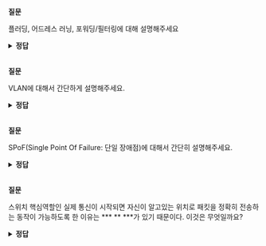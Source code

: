 **질문** 
<!-- 무조건 공백 -->
플러딩, 어드레스 러닝, 포워딩/필터링에 대해 설명해주세요
<!-- 무조건 공백 -->
<details>
<summary><b>정답</b></summary>
<!-- summary 아래 한칸 공백 두어야함 -->
<!-- 무조건 한칸 공백 아래에 두고 정답 입력 -->

- 플러딩
  - 스위치는 부팅하면 네트워크 관련 정보가 아무 것도 없습니다. 이때 스위치는 네트워크 통신을 중재하는 자신의 역할을 하지 못하고 허브처럼 동작합니다. 허브는 패킷이 들어온 포트를 제외하고 모든 포트로 패킷을 전달합니다. 스위치가 허브와 같이 모든 포트로 패킷을 흘리는 동작 방식을 플러딩이라고 합니다. 플러딩 동작은 스위치의 정상적인 동작이지만 이런 동작이 많아지면 스위치가 제 역할을 못하게 됩니다. 패킷이 스위치에 들어오면 해당 패킷 정보의 MAC 주소를 보고 이를 학습해 MAC 주소 테이블을 만든 후 이를 통해 패킷을 전송합니다.

- 어드레스 러닝
  - 스위치가 패킷의 도착지 MAC 주소를 확인하여 원하는 포트로 포워딩하는 스위치의 동작을 정상적으로 수행하려면 MAC 주소 테이블을 만들고 유지해야 합니다. MAC 주소 테이블은 어느 위치(포트)에 어떤 장비(MAC 주소)가 연결되었는지에 대한 정보가 저장되어 있는 임시테이블입니다. 이런 MAC 주소 테이블을 만들고 유지하는 과정을 어드레스 러닝이라고 합니다. 어드레스 러닝은 패킷의 출발지 MAC 주소 정보를 이용합니다. 패킷이 특정 포트에 들어오면 스위치에는 해당 패킷의 출발지 MAC 주소와 포트 번호를 MAC 주소 테이블에 기록합니다.

- 포워딩/필터링
  - 패킷이 스위치에 들어온 경우, 도착지 MAC 주소를 확인하고 자신이 가진 MAC 테이블과 비교해 맞는 정보가 있으면 매치되는 해당 포트로 패킷을 포워딩합니다. 이때 다른 포트로는 해당 패킷을 보내지 않으므로 이 동작을 필터링이라고 합니다. 스위치는 일반적인 유니캐스트에 대해서만 포워딩과 필터링 작업을 수행합니다. BUM 트래픽이라고 부르는 브로드캐스트와 언노운 유니캐스트, 멀티캐스트는 조금 다르게 동작합니다. 어드레스 러닝 과정에 대해 앞에서 알아보았듯이 출발지 MAC 주소로 브로드캐스트나 멀티캐스트 모두 출발지가 사용되지 않으므로 이런 트래픽은 전달이나 필터링 작업을 하지 않고 모두 플러딩합니다. 언노운 유니캐스트도 MAC 주소 테이블에 없는 주소이므로 브로드캐스트와 동일하게 플러딩 동작합니다.
  
</details>

<br>

**질문** 
<!-- 무조건 공백 -->
VLAN에 대해서 간단하게 설명해주세요.
<!-- 무조건 공백 -->
<details>
<summary><b>정답</b></summary>
<!-- summary 아래 한칸 공백 두어야함 -->
<!-- 무조건 한칸 공백 아래에 두고 정답 입력 -->

하나의 물리 스위치에서 여러 개의 네트워크를 사용할 수 있는 가상화 기술입니다.

VLAN 할당 방식에는 포트 기반의 VLAN과 MAC 주소 기반의 VLAN이 있습니다.

포트 기반의 VLAN은 과거 VLAN 도입 초기시점에는 스위치가 고가의 장비였기에 하나의 스위치를 분할해 여러 네트워크에서 사용하는게 VLAN을 적용하는 목적이였습니다.
그리고 이처럼 위치를 논리적으로 분할해 사용하는 목적을 가진 VLAN을 포트 기반 VLAN이라 합니다. 
현재 대부분의 VLAN이 이 포트 기반 VLAN을 말하며 어떤 단말이 접속하던 스위치의 특정 포트에 VLAN을 할당하면 할당된 VLAN에 속하게 됩니다.

MAC 주소 기반의 VLAN은 사용자들의 자리 이동이 많아지면서 나온 VLAN으로
스위치의 고정 포트에 VLAN을 할당하는게 아니라 스위치에 연결되는 단말의 MAC주소를 기반으로 VLAN을 할당합니다. 
단말에 따라 VLAN정보가 바뀔수 있기에 다이나믹 VLAN이라고 합니다.

</details>

<br>

**질문** 
<!-- 무조건 공백 -->
SPoF(Single Point Of Failure: 단일 장애점)에 대해서 간단히 설명해주세요.
<!-- 무조건 공백 -->
<details>
<summary><b>정답</b></summary>
<!-- summary 아래 한칸 공백 두어야함 -->
<!-- 무조건 한칸 공백 아래에 두고 정답 입력 -->

하나의 시스템이나 구성요소에서 고장이 발생했을 때 전체 시스템 작동이 멈추는 요소를 말합니다.
만약,  네트워크를 스위치 하나로 구성했다고 했을때 스위치에 장애가 발생하면 전체 네트워크는 장애가 발생할 것입니다.
</details>

<br>

**질문**
<!-- 무조건 공백 -->
스위치 핵심역할인 실제 통신이 시작되면 자신이 알고있는 위치로 패킷을 정확히 전송하는 동작이 가능하도록 한 이유는
*** ** ***가 있기 때문이다. 이것은 무엇일까요?
<!-- 무조건 공백 -->
<details>
<summary><b>정답</b></summary>
<!-- summary 아래 한칸 공백 두어야함 -->
<!-- 무조건 한칸 공백 아래에 두고 정답 입력 -->

mac 주소 테이블
</details>
